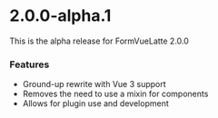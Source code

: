# 2.0.0-alpha.1

This is the alpha release for FormVueLatte 2.0.0

### Features

- Ground-up rewrite with Vue 3 support
- Removes the need to use a mixin for components
- Allows for plugin use and development
